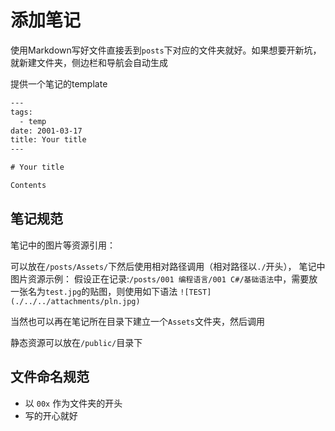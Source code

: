# 添加笔记

使用Markdown写好文件直接丢到`posts`下对应的文件夹就好。如果想要开新坑，就新建文件夹，侧边栏和导航会自动生成

提供一个笔记的template
```txt
---
tags:
  - temp
date: 2001-03-17
title: Your title
---

# Your title

Contents
```

## 笔记规范

笔记中的图片等资源引用：

可以放在`/posts/Assets/`下然后使用相对路径调用（相对路径以`./`开头），
笔记中图片资源示例：
假设正在记录:`/posts/001 编程语言/001 C#/基础语法`中，需要放一张名为`test.jpg`的贴图，则使用如下语法
`![TEST](./../../attachments/pln.jpg)`

当然也可以再在笔记所在目录下建立一个`Assets`文件夹，然后调用

静态资源可以放在`/public/`目录下

## 文件命名规范

- 以 `00x` 作为文件夹的开头
- 写的开心就好